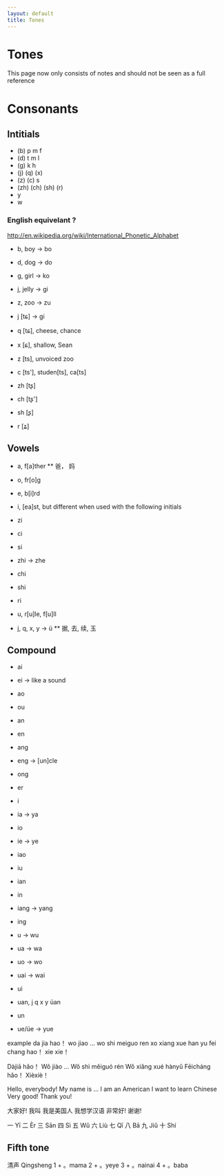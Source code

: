 ```yaml
---
layout: default
title: Tones
---
```


Tones
=====

This page now only consists of notes and should not be seen as a full reference


# Consonants

## Intitials

* (b) p m f
* (d) t m l
* (g) k h
* (j) (q) (x)
* (z) (c) s
* (zh) (ch) (sh) (r)
* y
* w

### English equivelant ?
http://en.wikipedia.org/wiki/International_Phonetic_Alphabet

* b, boy -> bo
* d, dog -> do
* g, girl -> ko
* j, jelly -> gi
* z, zoo -> zu

* j [tɕ] -> gi
* q [tɕ], cheese, chance
* x [ɕ], shallow, Sean

* z [ts], unvoiced zoo
* c [ts'], studen[ts], ca[ts]

* zh [tʂ]
* ch [tʂ']
* sh [ʂ]
* r [ʑ]

## Vowels

* a, f[a]ther
** 爸， 妈
* o, fr[o]g
* e, b[i]rd 
* i, [ea]st, but different when used with the following initials

* zi
* ci
* si
* zhi -> zhe
* chi
* shi
* ri

* u, r[u]le, f[u]ll
* j, q, x, y -> ü
** 据, 去, 续, 玉

## Compound

* ai
* ei -> like a sound
* ao
* ou
* an

* en
* ang
* eng -> [un]cle
* ong
* er

* i
* ia -> ya
* io
* ie -> ye
* iao
* iu

* ian
* in
* iang -> yang
* ing
* u -> wu
* ua -> wa
 
* uo -> wo
* uai -> wai
* ui
* uan, j q x y üan
* un
* ue/üe -> yue

example
da jia hao！
wo jiao ...
wo shi meiguo ren
xo xiang xue han yu
fei chang hao！
xie xie！

Dàjiā hǎo！
Wǒ jiào ...
Wǒ shì měiguó rén
Wǒ xiǎng xué hànyǔ
Fēicháng hǎo！
Xièxiè！

Hello, everybody!
My name is ...
I am an American
I want to learn Chinese
Very good!
Thank you!

大家好!
我叫
我是美国人
我想学汉语
非常好!
谢谢!


一 Yī
二 Èr
三 Sān
四 Sì
五 Wǔ
六 Liù
七 Qī
八 Bā
九 Jiǔ
十 Shí

## Fifth tone
清声 Qingsheng
1 + 。mama
2 + 。yeye
3 + 。nainai
4 + 。baba

